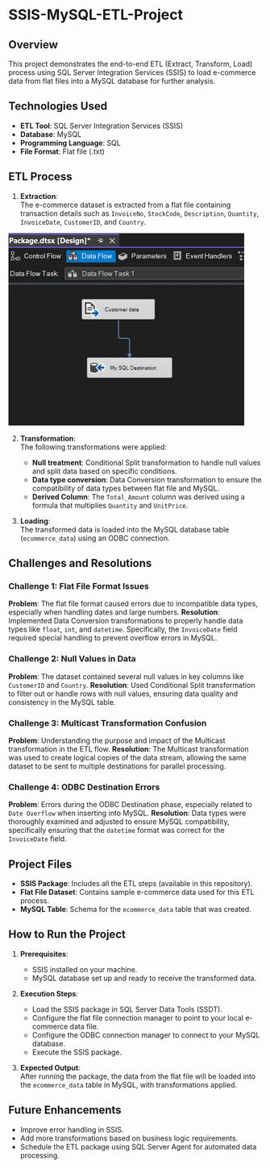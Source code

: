 # SSIS-MySQL-ETL-Project

## **Overview**
This project demonstrates the end-to-end ETL (Extract, Transform, Load) process using SQL Server Integration Services (SSIS) to load e-commerce data from flat files into a MySQL database for further analysis. 

## **Technologies Used**
- **ETL Tool**: SQL Server Integration Services (SSIS)
- **Database**: MySQL
- **Programming Language**: SQL
- **File Format**: Flat file (.txt)

## **ETL Process**

1. **Extraction**:  
   The e-commerce dataset is extracted from a flat file containing transaction details such as `InvoiceNo`, `StockCode`, `Description`, `Quantity`, `InvoiceDate`, `CustomerID`, and `Country`.


![Customer Data from Flat File to MySQL](https://github.com/gursimran8/SSIS-MySQL-ETL-Project/blob/main/Images/Customer%20Data%20from%20Flat%20file%20to%20MySQL.png)
   
2. **Transformation**:  
   The following transformations were applied:
   - **Null treatment**: Conditional Split transformation to handle null values and split data based on specific conditions.
   - **Data type conversion**: Data Conversion transformation to ensure the compatibility of data types between flat file and MySQL.
   - **Derived Column**: The `Total_Amount` column was derived using a formula that multiplies `Quantity` and `UnitPrice`.
   
3. **Loading**:  
   The transformed data is loaded into the MySQL database table (`ecommerce_data`) using an ODBC connection.

## **Challenges and Resolutions**

### **Challenge 1: Flat File Format Issues**
**Problem**: The flat file format caused errors due to incompatible data types, especially when handling dates and large numbers.
**Resolution**: Implemented Data Conversion transformations to properly handle data types like `float`, `int`, and `datetime`. Specifically, the `InvoiceDate` field required special handling to prevent overflow errors in MySQL.

### **Challenge 2: Null Values in Data**
**Problem**: The dataset contained several null values in key columns like `CustomerID` and `Country`.
**Resolution**: Used Conditional Split transformation to filter out or handle rows with null values, ensuring data quality and consistency in the MySQL table.

### **Challenge 3: Multicast Transformation Confusion**
**Problem**: Understanding the purpose and impact of the Multicast transformation in the ETL flow.
**Resolution**: The Multicast transformation was used to create logical copies of the data stream, allowing the same dataset to be sent to multiple destinations for parallel processing.

### **Challenge 4: ODBC Destination Errors**
**Problem**: Errors during the ODBC Destination phase, especially related to `Date Overflow` when inserting into MySQL.
**Resolution**: Data types were thoroughly examined and adjusted to ensure MySQL compatibility, specifically ensuring that the `datetime` format was correct for the `InvoiceDate` field.

## **Project Files**
- **SSIS Package**: Includes all the ETL steps (available in this repository).
- **Flat File Dataset**: Contains sample e-commerce data used for this ETL process.
- **MySQL Table**: Schema for the `ecommerce_data` table that was created.

## **How to Run the Project**

1. **Prerequisites**:
   - SSIS installed on your machine.
   - MySQL database set up and ready to receive the transformed data.
   
2. **Execution Steps**:
   - Load the SSIS package in SQL Server Data Tools (SSDT).
   - Configure the flat file connection manager to point to your local e-commerce data file.
   - Configure the ODBC connection manager to connect to your MySQL database.
   - Execute the SSIS package.

3. **Expected Output**:  
   After running the package, the data from the flat file will be loaded into the `ecommerce_data` table in MySQL, with transformations applied.

## **Future Enhancements**
- Improve error handling in SSIS.
- Add more transformations based on business logic requirements.
- Schedule the ETL package using SQL Server Agent for automated data processing.
